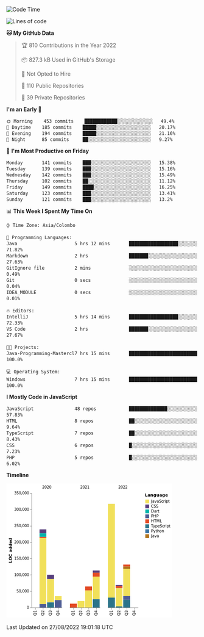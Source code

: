 
<!--START_SECTION:waka-->
![Code Time](http://img.shields.io/badge/Code%20Time-643%20hrs%2036%20mins-blue)

![Lines of code](https://img.shields.io/badge/From%20Hello%20World%20I%27ve%20Written-1%20Million%20lines%20of%20code-blue)

**🐱 My GitHub Data** 

> 🏆 810 Contributions in the Year 2022
 > 
> 📦 827.3 kB Used in GitHub's Storage 
 > 
> 🚫 Not Opted to Hire
 > 
> 📜 110 Public Repositories 
 > 
> 🔑 39 Private Repositories  
 > 
**I'm an Early 🐤** 

```text
🌞 Morning    453 commits    ████████████░░░░░░░░░░░░░   49.4% 
🌆 Daytime    185 commits    █████░░░░░░░░░░░░░░░░░░░░   20.17% 
🌃 Evening    194 commits    █████░░░░░░░░░░░░░░░░░░░░   21.16% 
🌙 Night      85 commits     ██░░░░░░░░░░░░░░░░░░░░░░░   9.27%

```
📅 **I'm Most Productive on Friday** 

```text
Monday       141 commits    ███░░░░░░░░░░░░░░░░░░░░░░   15.38% 
Tuesday      139 commits    ███░░░░░░░░░░░░░░░░░░░░░░   15.16% 
Wednesday    142 commits    ███░░░░░░░░░░░░░░░░░░░░░░   15.49% 
Thursday     102 commits    ██░░░░░░░░░░░░░░░░░░░░░░░   11.12% 
Friday       149 commits    ████░░░░░░░░░░░░░░░░░░░░░   16.25% 
Saturday     123 commits    ███░░░░░░░░░░░░░░░░░░░░░░   13.41% 
Sunday       121 commits    ███░░░░░░░░░░░░░░░░░░░░░░   13.2%

```


📊 **This Week I Spent My Time On** 

```text
⌚︎ Time Zone: Asia/Colombo

💬 Programming Languages: 
Java                     5 hrs 12 mins       ██████████████████░░░░░░░   71.82% 
Markdown                 2 hrs               ███████░░░░░░░░░░░░░░░░░░   27.63% 
GitIgnore file           2 mins              ░░░░░░░░░░░░░░░░░░░░░░░░░   0.49% 
Git                      0 secs              ░░░░░░░░░░░░░░░░░░░░░░░░░   0.04% 
IDEA_MODULE              0 secs              ░░░░░░░░░░░░░░░░░░░░░░░░░   0.01%

🔥 Editors: 
IntelliJ                 5 hrs 14 mins       ██████████████████░░░░░░░   72.33% 
VS Code                  2 hrs               ███████░░░░░░░░░░░░░░░░░░   27.67%

🐱‍💻 Projects: 
Java-Programming-Mastercl7 hrs 15 mins       █████████████████████████   100.0%

💻 Operating System: 
Windows                  7 hrs 15 mins       █████████████████████████   100.0%

```

**I Mostly Code in JavaScript** 

```text
JavaScript               48 repos            ██████████████░░░░░░░░░░░   57.83% 
HTML                     8 repos             ██░░░░░░░░░░░░░░░░░░░░░░░   9.64% 
TypeScript               7 repos             ██░░░░░░░░░░░░░░░░░░░░░░░   8.43% 
CSS                      6 repos             █░░░░░░░░░░░░░░░░░░░░░░░░   7.23% 
PHP                      5 repos             █░░░░░░░░░░░░░░░░░░░░░░░░   6.02%

```


**Timeline**

![Chart not found](https://raw.githubusercontent.com/ccweerasinghe1994/ccweerasinghe1994/master/charts/bar_graph.png) 


 Last Updated on 27/08/2022 19:01:18 UTC
<!--END_SECTION:waka-->
